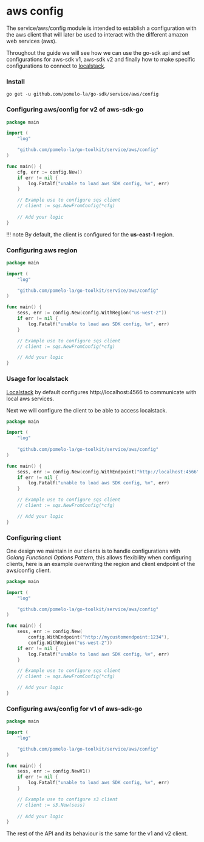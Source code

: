 # aws config

The service/aws/config module is intended to establish a configuration
with the aws client that will later be used to interact with
the different amazon web services (aws).

Throughout the guide we will see how we can use the go-sdk api
and set configurations for aws-sdk v1, aws-sdk v2 and finally
how to make specific configurations to connect to
[localstack](https://www.localstack.cloud/).

### Install

    go get -u github.com/pomelo-la/go-sdk/service/aws/config

### Configuring aws/config for v2 of aws-sdk-go

```go
package main

import (
	"log"

	"github.com/pomelo-la/go-toolkit/service/aws/config"
)

func main() {
	cfg, err := config.New()
	if err != nil {
		log.Fatalf("unable to load aws SDK config, %v", err)
	}

	// Example use to configure sqs client
	// client := sqs.NewFromConfig(*cfg)
	
	// Add your logic
}
```

!!! note
    By default, the client is configured for the **us-east-1** region.

### Configuring aws region

```go
package main

import (
	"log"

	"github.com/pomelo-la/go-toolkit/service/aws/config"
)

func main() {
	sess, err := config.New(config.WithRegion("us-west-2"))
	if err != nil {
		log.Fatalf("unable to load aws SDK config, %v", err)
	}

	// Example use to configure sqs client
	// client := sqs.NewFromConfig(*cfg)

	// Add your logic
}
```

### Usage for localstack

[Localstack](https://www.localstack.cloud/) by default configures
http://localhost:4566 to communicate with local aws services.

Next we will configure the client to be able to access localstack.

```go
package main

import (
	"log"
	
	"github.com/pomelo-la/go-toolkit/service/aws/config"
)

func main() {
	sess, err := config.New(config.WithEndpoint("http://localhost:4566"))
	if err != nil {
		log.Fatalf("unable to load aws SDK config, %v", err)
	}

	// Example use to configure sqs client
	// client := sqs.NewFromConfig(*cfg)

	// Add your logic
}
```

### Configuring client

One design we maintain in our clients is to handle configurations
with _Golang Functional Options Pattern_, this allows flexibility when
configuring clients, here is an example overwriting the
region and client endpoint of the aws/config client.

```go
package main

import (
	"log"

	"github.com/pomelo-la/go-toolkit/service/aws/config"
)

func main() {
	sess, err := config.New(
		config.WithEndpoint("http://mycustomendpoint:1234"),
		config.WithRegion("us-west-2"))
	if err != nil {
		log.Fatalf("unable to load aws SDK config, %v", err)
	}

	// Example use to configure sqs client
	// client := sqs.NewFromConfig(*cfg)

	// Add your logic
}
```

### Configuring aws/config for v1 of aws-sdk-go

```go
package main

import (
	"log"

	"github.com/pomelo-la/go-toolkit/service/aws/config"
)

func main() {
	sess, err := config.NewV1()
	if err != nil {
		log.Fatalf("unable to load aws SDK config, %v", err)
	}

	// Example use to configure s3 client
	// client := s3.New(sess)
	
	// Add your logic
}
```

The rest of the API and its behaviour 
is the same for the v1 and v2 client.
